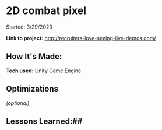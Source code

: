 # 2D combat pixel 

Started: 3/29/2023





**Link to project:** http://recruiters-love-seeing-live-demos.com/


## How It's Made:

**Tech used:** Unity Game Engine 



## Optimizations
*(optional)*



## Lessons Learned:##




